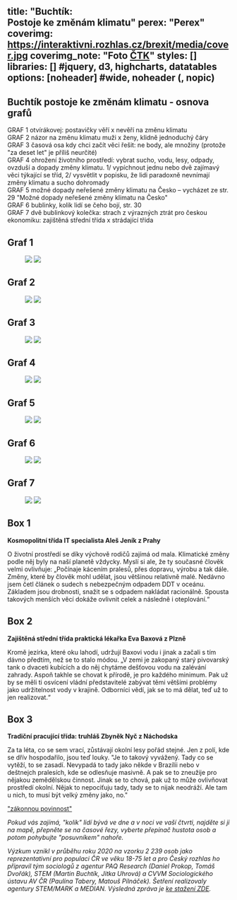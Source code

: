title: "Buchtík:<br>Postoje ke změnám klimatu"
perex: "Perex"
coverimg: https://interaktivni.rozhlas.cz/brexit/media/cover.jpg
coverimg_note: "Foto <a href='https://ctk.cz'>ČTK</a>"
styles: []
libraries: [] #jquery, d3, highcharts, datatables
options: [noheader] #wide, noheader (, nopic)
---

## Buchtík postoje ke změnám klimatu - osnova grafů

GRAF 1 otvírákovej: postavičky věří x nevěří na změnu klimatu <br>
GRAF 2 názor na změnu klimatu muži x ženy, klidně jednoduchý čáry <br>
GRAF 3 časová osa kdy chci začít věci řešit: ne body, ale množiny (protože "za deset let" je příliš neurčité) <br>
GRAF 4 ohrožení životního prostředí: vybrat sucho, vodu, lesy, odpady, ovzduší a dopady změny klimatu. 1/ vypíchnout jednu nebo dvě zajímavý věci týkající se tříd, 2/ vysvětlit v popisku, že lidi paradoxně nevnímají změny klimatu a sucho dohromady <br>
GRAF 5 možné dopady neřešené změny klimatu na Česko – vycházet ze str. 29 "Možné dopady neřešené změny klimatu na Česko" <br>
GRAF 6 bublinky, kolik lidí se čeho bojí, str. 30 <br>
GRAF 7 dvě bublinkový kolečka: strach z výrazných ztrát pro českou ekonomiku: zajištěná střední třída x strádající třída <br>

## Graf 1 
<wide>
<figure class="vis-static">
<img loading="lazy" src="https://data.irozhlas.cz/klima_postoje/grafy/klima-graf1-des.svg" class="desktop">
<img loading="lazy" src="https://data.irozhlas.cz/klima_postoje/grafy/klima-graf1-mob.svg" class="mobile">
</figure>
</wide>

## Graf 2 
<wide>
<figure class="vis-static">
<img loading="lazy" src="https://data.irozhlas.cz/klima_postoje/grafy/klima-graf2-des.svg" class="desktop">
<img loading="lazy" src="https://data.irozhlas.cz/klima_postoje/grafy/klima-graf2-mob.svg" class="mobile">
</figure>
</wide>

## Graf 3 
<wide>
<figure class="vis-static">
<img loading="lazy" src="https://data.irozhlas.cz/klima_postoje/grafy/klima-graf3-des.svg" class="desktop">
<img loading="lazy" src="https://data.irozhlas.cz/klima_postoje/grafy/klima-graf3-mob.svg" class="mobile">
</figure>
</wide>

## Graf 4 
<wide>
<figure class="vis-static">
<img loading="lazy" src="https://data.irozhlas.cz/klima_postoje/grafy/klima-graf4-des.svg" class="desktop">
<img loading="lazy" src="https://data.irozhlas.cz/klima_postoje/grafy/klima-graf4-mob.svg" class="mobile">
</figure>
</wide>

## Graf 5 
<wide>
<figure class="vis-static">
<img loading="lazy" src="https://data.irozhlas.cz/klima_postoje/grafy/klima-graf5-des.svg" class="desktop">
<img loading="lazy" src="https://data.irozhlas.cz/klima_postoje/grafy/klima-graf5-mob.svg" class="mobile">
</figure>
</wide>

## Graf 6
<wide>
<figure class="vis-static">
<img loading="lazy" src="https://data.irozhlas.cz/klima_postoje/grafy/klima-graf6-des.svg" class="desktop">
<img loading="lazy" src="https://data.irozhlas.cz/klima_postoje/grafy/klima-graf6-mob.svg" class="mobile">
</figure>
</wide>

## Graf 7 
<wide>
<figure class="vis-static">
<img loading="lazy" src="https://data.irozhlas.cz/klima_postoje/grafy/klima-graf7-des.svg" class="desktop">
<img loading="lazy" src="https://data.irozhlas.cz/klima_postoje/grafy/klima-graf7-mob.svg" class="mobile">
</figure>
</wide>

## Box 1
<right>
	<p>
	<b>Kosmopolitní třída IT specialista Aleš Jeník z Prahy</b>
	</p><p> O životní prostředí se díky výchově rodičů zajímá od mala. Klimatické změny podle něj byly na naší planetě vždycky. Myslí si ale, že ty současné člověk velmi ovlivňuje: „Počínaje kácením pralesů, přes dopravu, výrobu a tak dále. Změny, které by člověk mohl udělat, jsou většinou relativně malé. Nedávno jsem četl článek o sudech s nebezpečným odpadem DDT v oceánu. Základem jsou drobnosti, snažit se s odpadem nakládat racionálně. Spousta takových menších věcí dokáže ovlivnit celek a následně i oteplování.“
	</p>
</right>

## Box 2
<right>
	<p>
	<b>Zajištěná střední třída praktická lékařka Eva Baxová z Plzně</b>
	</p><p>Kromě jezírka, které oku lahodí, udržují Baxovi vodu i jinak a začali s tím dávno předtím, než se to stalo módou. „V zemi je zakopaný starý pivovarský tank o dvaceti kubících a do něj chytáme dešťovou vodu na zalévání zahrady. Aspoň takhle se chovat k přírodě, je pro každého minimum. Pak už by se měli ti osvícení vládní představitelé zabývat těmi většími problémy jako udržitelnost vody v krajině. Odborníci vědí, jak se to má dělat, teď už to jen realizovat.“ 
	</p>
</right>

## Box 3
<right>
	<p>
	<b>Tradiční pracující třída: truhláš Zbyněk Nyč z Náchodska</b>
	</p><p>Za ta léta, co se sem vrací, zůstávají okolní lesy pořád stejné. Jen z polí, kde se dřív hospodařilo, jsou teď louky. "Je to takový vyvážený. Tady co se vytěží, to se zasadí. Nevypadá to tady jako někde v Brazílii nebo v deštnejch pralesích, kde se odlesňuje masivně. A pak se to zneužije pro nějakou zemědělskou činnost. Jinak se to chová, pak už to může ovlivňovat prostředí okolní. Nějak to nepociťuju tady, tady se to nijak neodráží. Ale tam u nich, to musí být velký změny jako, no."
	</p>
</right>

["zákonnou povinnost"](https://www.zakonyprolidi.cz/cs/2005-127/zneni-20160919#p97-3) 

<wide><i>Pokud vás zajímá, "kolik" lidí bývá ve dne a v noci ve vaší čtvrti, najděte si ji na mapě, přepněte se na časové řezy, vyberte přepínač hustota osob a potom pohybujte "posuvníkem" nahoře.</i></wide>

_Výzkum vznikl v průběhu roku 2020 na vzorku 2 239 osob jako reprezentativní pro populaci ČR ve věku 18-75 let a pro Český rozhlas ho připravil tým sociologů z agentur PAQ Research (Daniel Prokop, Tomáš Dvořák), STEM (Martin Buchtík, Jitka Uhrová) a CVVM Sociologického ústavu AV ČR (Paulína Tabery, Matouš Pilnáček). Šetření realizovaly agentury STEM/MARK a MEDIAN. Výsledná zpráva je [ke stažení ZDE](https://www.irozhlas.cz/sites/default/files/uploader_unmanaged/rozdeleni_svobodou_k_210509-163355_cib.pdf)._